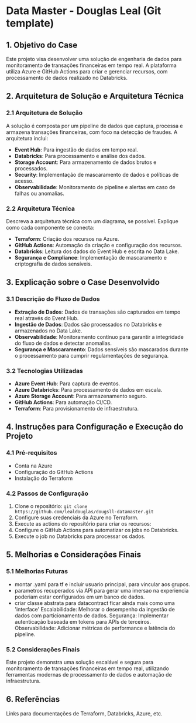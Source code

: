# Data Master - Douglas Leal (Git template)

## 1. Objetivo do Case
Este projeto visa desenvolver uma solução de engenharia de dados para monitoramento de transações financeiras em tempo real. A plataforma utiliza Azure e GitHub Actions para criar e gerenciar recursos, com processamento de dados realizado no Databricks.

## 2. Arquitetura de Solução e Arquitetura Técnica
### 2.1 Arquitetura de Solução
A solução é composta por um pipeline de dados que captura, processa e armazena transações financeiras, com foco na detecção de fraudes. A arquitetura inclui:
- **Event Hub**: Para ingestão de dados em tempo real.
- **Databricks**: Para processamento e análise dos dados.
- **Storage Account**: Para armazenamento de dados brutos e processados.
- **Security**: Implementação de mascaramento de dados e políticas de acesso.
- **Observabilidade**: Monitoramento de pipeline e alertas em caso de falhas ou anomalias.

### 2.2 Arquitetura Técnica
Descreva a arquitetura técnica com um diagrama, se possível. Explique como cada componente se conecta:
- **Terraform**: Criação dos recursos na Azure.
- **GitHub Actions**: Automação da criação e configuração dos recursos.
- **Databricks**: Leitura dos dados do Event Hub e escrita no Data Lake.
- **Segurança e Compliance**: Implementação de mascaramento e criptografia de dados sensíveis.

## 3. Explicação sobre o Case Desenvolvido
### 3.1 Descrição do Fluxo de Dados
- **Extração de Dados**: Dados de transações são capturados em tempo real através do Event Hub.
- **Ingestão de Dados**: Dados são processados no Databricks e armazenados no Data Lake.
- **Observabilidade**: Monitoramento contínuo para garantir a integridade do fluxo de dados e detectar anomalias.
- **Segurança e Mascaramento**: Dados sensíveis são mascarados durante o processamento para cumprir regulamentações de segurança.

### 3.2 Tecnologias Utilizadas
- **Azure Event Hub**: Para captura de eventos.
- **Azure Databricks**: Para processamento de dados em escala.
- **Azure Storage Account**: Para armazenamento seguro.
- **GitHub Actions**: Para automação CI/CD.
- **Terraform**: Para provisionamento de infraestrutura.

## 4. Instruções para Configuração e Execução do Projeto
### 4.1 Pré-requisitos
- Conta na Azure
- Configuração do GitHub Actions
- Instalação do Terraform

### 4.2 Passos de Configuração
1. Clone o repositório: `git clone https://github.com/lealdouglas/dougsll-datamaster.git`
2. Configure suas credenciais da Azure no Terraform.
3. Execute as actions do repositório para criar os recursos:
4. Configure o GitHub Actions para automatizar os jobs no Databricks.
5. Execute o job no Databricks para processar os dados.

## 5. Melhorias e Considerações Finais
### 5.1 Melhorias Futuras
- montar .yaml para tf e incluir usuario principal, para vincular aos grupos.
- parametros recuperados via API para gerar uma imersao na experiencia poderiam estar configurados em um banco de dados.
- criar classe abstrata para datacontract ficar ainda mais como uma 'interface'
Escalabilidade: Melhorar o desempenho da ingestão de dados com particionamento de dados.
Segurança: Implementar autenticação baseada em tokens para APIs de terceiros.
Observabilidade: Adicionar métricas de performance e latência do pipeline.

### 5.2 Considerações Finais
Este projeto demonstra uma solução escalável e segura para monitoramento de transações financeiras em tempo real, utilizando ferramentas modernas de processamento de dados e automação de infraestrutura.

## 6. Referências
Links para documentações de Terraform, Databricks, Azure, etc.
